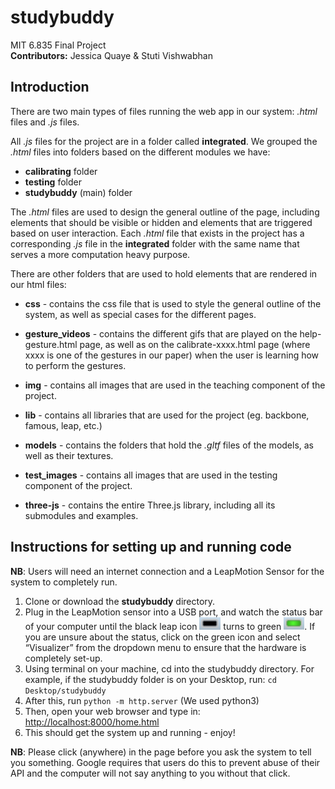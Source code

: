 # studybuddy
MIT 6.835 Final Project\
**Contributors:** Jessica Quaye & Stuti Vishwabhan

## Introduction
There are two main types of files running the web app in our system: *.html* files and *.js* files. 

All *.js* files for the project are in a folder called **integrated**. 
We grouped the *.html* files into folders based on the different modules we have:  
- **calibrating** folder
- **testing** folder
- **studybuddy** (main) folder

The *.html* files are used to design the general outline of the page, including elements that should be visible or hidden and elements that are triggered based on user interaction. Each *.html* file that exists in the project has a corresponding *.js* file in the **integrated** folder with the same name that serves a more computation heavy purpose. 

There are other folders that are used to hold elements that are rendered in our html files: 
- **css** - contains the css file that is used to style the general outline of the system, as well as special cases for the different pages. 

- **gesture_videos** - contains the different gifs that are played on the help-gesture.html page, as well as on the calibrate-xxxx.html page (where xxxx is one of the gestures in our paper) when the user is learning how to perform the gestures. 

- **img** - contains all images that are used in the teaching component of the project. 

- **lib** - contains all libraries that are used for the project (eg. backbone, famous, leap, etc.) 

- **models** - contains the folders that hold the *.gltf* files of the models, as well as their textures.  

- **test_images** - contains all images that are used in the testing component of the project. 		

- **three-js**  - contains the entire Three.js library, including all its submodules and examples. 

## Instructions for setting up and running code
**NB**: Users will need an internet connection and a LeapMotion Sensor for the system to completely run.
 
1. Clone or download the **studybuddy** directory.
2. Plug in the LeapMotion sensor into a USB port, and watch the status bar of your computer until the black leap icon ![alt text](img/normalLeap.png) turns to green ![alt text](img/connectedLeap.png). If you are unsure about the status, click on the green icon and select “Visualizer” from the dropdown menu to ensure that the hardware is completely set-up.
3. Using terminal on your machine, cd into the studybuddy directory. For example, if the studybuddy folder is on your Desktop, run:
	`cd Desktop/studybuddy`
4. After this, run `python -m http.server` (We used python3)
5. Then, open your web browser and type in:
	[http://localhost:8000/home.html](http://localhost:8000/home.html)
6. This should get the system up and running - enjoy! 


**NB**: Please click (anywhere) in the page before you ask the system to tell you something. Google requires that users do this to prevent abuse of their API and the computer will not say anything to you without that click.
